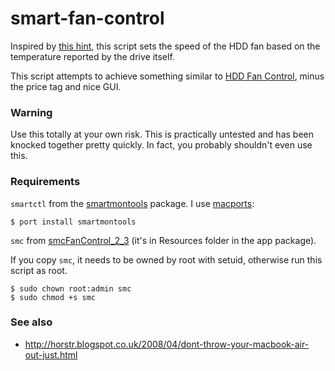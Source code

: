 smart-fan-control
=================

Inspired by [this hint](http://hints.macworld.com/article.php?story=20110704054835249), this script sets the speed of the HDD fan based on the temperature reported by the drive itself.

This script attempts to achieve something similar to [HDD Fan Control](http://www.hddfancontrol.com/), minus the price tag and nice GUI.

### Warning

Use this totally at your own risk. This is practically untested and has been knocked together pretty quickly. In fact, you probably shouldn't even use this.

### Requirements

<code>smartctl</code> from the [smartmontools](http://sourceforge.net/apps/trac/smartmontools/) package. I use [macports](http://www.macports.org/):

    $ port install smartmontools

<code>smc</code> from [smcFanControl_2_3](http://www.eidac.de/?cat=40) (it's in Resources folder in the app package).

If you copy <code>smc</code>, it needs to be owned by root with setuid, otherwise run this script as root.

    $ sudo chown root:admin smc
    $ sudo chmod +s smc

### See also

* http://horstr.blogspot.co.uk/2008/04/dont-throw-your-macbook-air-out-just.html

